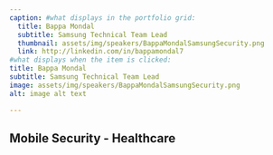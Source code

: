 ```yaml
---
caption: #what displays in the portfolio grid:
  title: Bappa Mondal
  subtitle: Samsung Technical Team Lead
  thumbnail: assets/img/speakers/BappaMondalSamsungSecurity.png
  link: http://linkedin.com/in/bappamondal7
#what displays when the item is clicked:
title: Bappa Mondal
subtitle: Samsung Technical Team Lead
image: assets/img/speakers/BappaMondalSamsungSecurity.png
alt: image alt text

---
```


## Mobile Security - Healthcare
